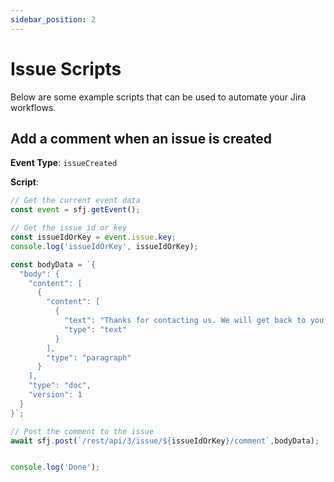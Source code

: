 ```yaml
---
sidebar_position: 2
---
```


# Issue Scripts
Below are some example scripts that can be used to automate your Jira workflows.

## Add a comment when an issue is created

**Event Type**: `issueCreated`

**Script**:
```javascript
// Get the current event data
const event = sfj.getEvent();

// Get the issue id or key
const issueIdOrKey = event.issue.key;
console.log('issueIdOrKey', issueIdOrKey);

const bodyData = `{
  "body": {
    "content": [
      {
        "content": [
          {
            "text": "Thanks for contacting us. We will get back to you soon.",
            "type": "text"
          }
        ],
        "type": "paragraph"
      }
    ],
    "type": "doc",
    "version": 1
  }
}`; 

// Post the comment to the issue 
await sfj.post(`/rest/api/3/issue/${issueIdOrKey}/comment`,bodyData);


console.log('Done');

```


